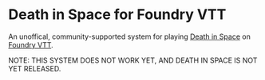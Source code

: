 # Death in Space for Foundry VTT

An unoffical, community-supported system for playing [Death in Space](https://deathinspace.com/) on [Foundry VTT](http://foundryvtt.com/).

NOTE: THIS SYSTEM DOES NOT WORK YET, AND DEATH IN SPACE IS NOT YET RELEASED.
